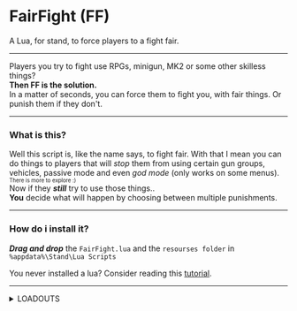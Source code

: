 # FairFight (FF)
A Lua, for stand, to force players to a fight fair.

<hr>  </hr>

Players you try to fight use RPGs, minigun, MK2 or some other skilless things?
<br>
**Then FF is the solution.**
</br>
In a matter of seconds, you can force them to fight you, with fair things. Or punish them if they don't.

<hr>  </hr>

### What is this?

Well this script is, like the name says, to fight fair. With that I mean you can do things to players that will _stop_ them from using certain gun groups, vehicles, passive mode and even _god mode_ (only works on some menus). <sub> <sup> There is more to explore :)</sup> </sub>
<br>
Now if they ***_still_*** try to use those things..
<br>
**You** decide what will happen by choosing between multiple punishments. 
</br>

<hr>  </hr>

### How do i install it?


**_Drag and drop_** the `FairFight.lua` and the `resourses folder` in `%appdata%\Stand\Lua Scripts` 
<br>

You never installed a lua? Consider reading this [tutorial](https://support-docs.stand.gg/installing-luas/).

<hr>  </hr>

<details><summary>LOADOUTS</summary>
<p>

#### Loadout 1

- Heavy Sniper MK2 
- Service Carbine
- Combat MG MK2
- RPG
- Minigun
- Homing Launcher
- Sticky Bomb

<hr>  </hr>

#### Loadout 2

- Heavy Sniper MK2 
- Special Carbine MK2 (Incendiary Rounds)
- Combat MG MK2 (Full Metal Jacket Rounds)
- Pump Shotgun MK2 (Explosive Slugs)
- Up-n-Atomizer
- RPG
- Minigun
- Homing Launcher
- Grenade Launcher
- Sticky Bomb

<hr>  </hr>

#### Loadout 3

- Heavy Sniper MK2
- Marksman Rifle MK2
- Service Carbine
- Combat MG MK2
- Pump Shotgun MK2 (Explosive Slugs)
- Up-n-Atomizer
- AP Pistol
- RPG
- Minigun
- Homing Launcher
- Grenade Launcher
- Sticky Bomb

<hr>  </hr>

#### Loadout 4

- Heavy Sniper MK2
- Marksman Rifle MK2
- Service Carbine
- Pump Shotgun MK2 (Explosive Slugs)
- Up-n-Atomizer
- AP Pistol
- Railgun
- Minigun
- Homing Launcher
- Grenade Launcher
- Sticky Bomb

</p>
</details>

